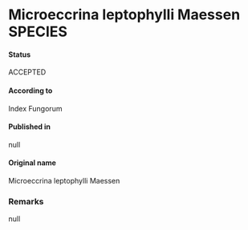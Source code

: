 Microeccrina leptophylli Maessen SPECIES
=======

#### Status
ACCEPTED

#### According to
Index Fungorum

#### Published in
null

#### Original name
Microeccrina leptophylli Maessen

### Remarks
null